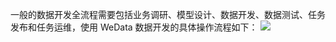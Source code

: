 一般的数据开发全流程需要包括业务调研、模型设计、数据开发、数据测试、任务发布和任务运维，使用 WeData 数据开发的具体操作流程如下：
![](https://qcloudimg.tencent-cloud.cn/raw/facaf39835d3ceefbb3fda173c650191.png)
